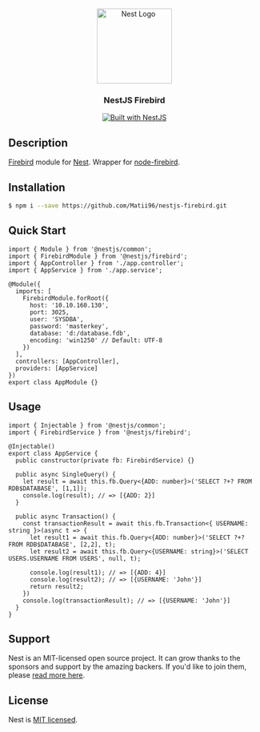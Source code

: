 <h1 align="center"></h1>

<div align="center">
  <a href="http://nestjs.com/" target="_blank">
    <img src="https://nestjs.com/img/logo_text.svg" width="150" alt="Nest Logo" />
  </a>
</div>

<h3 align="center">NestJS Firebird</h3>

<div align="center">
  <a href="https://nestjs.com" target="_blank">
    <img src="https://img.shields.io/badge/built%20with-NestJs-red.svg" alt="Built with NestJS">
  </a>
</div>

## Description

[Firebird](https://firebirdsql.org/) module for [Nest](https://github.com/nestjs/nest). Wrapper for [node-firebird](https://github.com/hgourvest/node-firebird).

## Installation

```bash
$ npm i --save https://github.com/Matii96/nestjs-firebird.git
```

## Quick Start

```
import { Module } from '@nestjs/common';
import { FirebirdModule } from '@nestjs/firebird';
import { AppController } from './app.controller';
import { AppService } from './app.service';

@Module({
  imports: [
    FirebirdModule.forRoot({
      host: '10.10.160.130',
      port: 3025,
      user: 'SYSDBA',
      password: 'masterkey',
      database: 'd:/database.fdb',
      encoding: 'win1250' // Default: UTF-8
    })
  ],
  controllers: [AppController],
  providers: [AppService]
})
export class AppModule {}

```

## Usage

```
import { Injectable } from '@nestjs/common';
import { FirebirdService } from '@nestjs/firebird';

@Injectable()
export class AppService {
  public constructor(private fb: FirebirdService) {}

  public async SingleQuery() {
    let result = await this.fb.Query<{ADD: number}>('SELECT ?+? FROM RDB$DATABASE', [1,1]);
    console.log(result); // => [{ADD: 2}]
  }

  public async Transaction() {
    const transactionResult = await this.fb.Transaction<{ USERNAME: string }>(async t => {
      let result1 = await this.fb.Query<{ADD: number}>('SELECT ?+? FROM RDB$DATABASE', [2,2], t);
      let result2 = await this.fb.Query<{USERNAME: string}>('SELECT USERS.USERNAME FROM USERS', null, t);

      console.log(result1); // => [{ADD: 4}]
      console.log(result2); // => [{USERNAME: 'John'}]
      return result2;
    })
    console.log(transactionResult); // => [{USERNAME: 'John'}]
  }
}
```

## Support

Nest is an MIT-licensed open source project. It can grow thanks to the sponsors and support by the amazing backers. If you'd like to join them, please [read more here](https://docs.nestjs.com/support).

## License

Nest is [MIT licensed](LICENSE).
